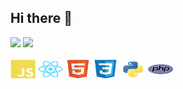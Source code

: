 ## Hi there 👋

<div>
  <img heigth="180em" src="https://github-readme-stats.vercel.app/api?username=marcio-bahia&show_icons=true&theme=transparent"/>
  <img heigth="180em" src="https://github-readme-stats.vercel.app/api/top-langs/?username=marcio-bahia&layout=compact&langs_count=16&theme=transparent"/>
</div>

<div style="display: inline_block"><br>
  <img align="center" alt="Marcio-Js" height="30" width="40" src="https://raw.githubusercontent.com/devicons/devicon/master/icons/javascript/javascript-plain.svg">
  <img align="center" alt="Marcio-React" height="30" width="40" src="https://raw.githubusercontent.com/devicons/devicon/master/icons/react/react-original.svg">
  <img align="center" alt="Marcio-HTML" height="30" width="40" src="https://raw.githubusercontent.com/devicons/devicon/master/icons/html5/html5-original.svg">
  <img align="center" alt="Marcio-CSS" height="30" width="40" src="https://raw.githubusercontent.com/devicons/devicon/master/icons/css3/css3-original.svg">
  <img align="center" alt="Marcio-Python" height="30" width="40" src="https://raw.githubusercontent.com/devicons/devicon/master/icons/python/python-original.svg">
  <img align="center" alt="Marcio-PHP" height="30" width="40" src="https://raw.githubusercontent.com/devicons/devicon/master/icons/php/php-original.svg">
</div>
